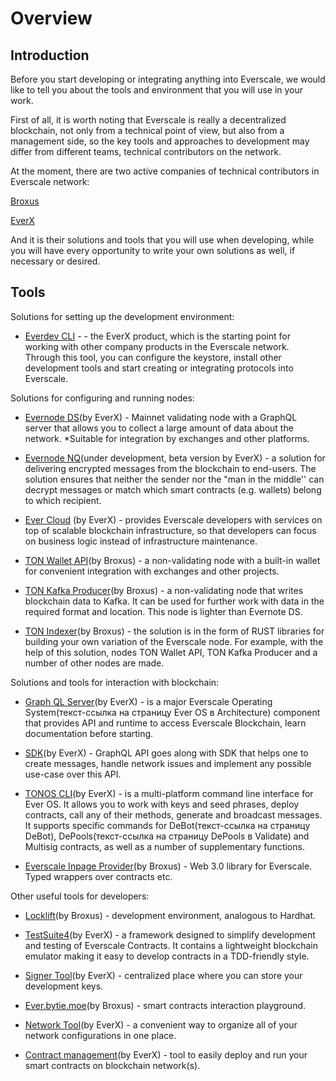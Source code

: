 # Overview

## Introduction

Before you start developing or integrating anything into Everscale, we would like to tell you about the tools and environment that you will use in your work.

First of all, it is worth noting that Everscale is really a decentralized blockchain, not only from a technical point of view, but also from a management side, so the key tools and approaches to development may differ from different teams, technical contributors on the network.

At the moment, there are two active companies of technical contributors in Everscale network:

[Broxus](https://broxus.com/)

[EverX](https://everx.dev/about)

And it is their solutions and tools that you will use when developing, while you will have every opportunity to write your own solutions as well, if necessary or desired.

## Tools

Solutions for setting up the development environment:

- [Everdev CLI](everdev-cli.md) - - the EverX product, which is the starting point for working with other company products in the Everscale network. Through this tool, you can configure the keystore, install other development tools and start creating or integrating protocols into Everscale.

Solutions for configuring and running nodes:

- [Evernode DS](evernode-ds.md)(by EverX) - Mainnet validating node with a GraphQL server that allows you to collect a large amount of data about the network.
*Suitable for integration by exchanges and other platforms.

- [Evernode NQ](evernode-nq.md)(under development, beta version by EverX) - a solution for delivering encrypted messages from the blockchain to end-users. The solution ensures that neither the sender nor the "man in the middle'' can decrypt messages or match which smart contracts (e.g. wallets) belong to which recipient.

- [Ever Cloud](ever-cloud.md) (by EverX) - provides Everscale developers with services on top of scalable blockchain infrastructure, so that developers can focus on business logic instead of infrastructure maintenance.

- [TON Wallet API](ton-wallet-api.md)(by Broxus) - a non-validating node with a built-in wallet for convenient integration with exchanges and other projects.

- [TON Kafka Producer](ton-kafka.md)(by Broxus) - a non-validating node that writes blockchain data to Kafka. It can be used for further work with data in the required format and location. This node is lighter than Evernote DS.

- [TON Indexer](ton-inderxer.md)(by Broxus) - the solution is in the form of RUST libraries for building your own variation of the Everscale node. For example, with the help of this solution, nodes TON Wallet API, TON Kafka Producer and a number of other nodes are made.

Solutions and tools for interaction with blockchain:

- [Graph QL Server](graph-ql.md)(by EverX) - is a major Everscale Operating System(текст-ссылка на страницу Ever OS в Architecture) component that provides API and runtime to access Everscale Blockchain, learn documentation before starting.

- [SDK](sdk/sdk.md)(by EverX) - GraphQL API goes along with SDK that helps one to create messages, handle network issues and implement any possible use-case over this API.

- [TONOS CLI](tonos-cli.md)(by EverX) - is a multi-platform command line interface for Ever OS. It allows you to work with keys and seed phrases, deploy contracts, call any of their methods, generate and broadcast messages. It supports specific commands for DeBot(текст-ссылка на страницу DeBot), DePools(текст-ссылка на страницу DePools в Validate) and Multisig contracts, as well as a number of supplementary functions.

- [Everscale Inpage Provider](inpage-provider.md)(by Broxus) - Web 3.0 library for Everscale. Typed wrappers over contracts etc.

Other useful tools for developers:

- [Locklift](locklift.md)(by Broxus) - development environment, analogous to Hardhat.

- [TestSuite4](everdev/command-line-interface/testsuite4.md)(by EverX) - a framework designed to simplify development and testing of Everscale Contracts. It contains a lightweight blockchain emulator making it easy to develop contracts in a TDD-friendly style.

- [Signer Tool](signer-tool.md)(by EverX) - centralized place where you can store your development keys.

- [Ever.bytie.moe](ever-bytie.md)(by Broxus) - smart contracts interaction playground.

- [Network Tool](network-tool.md)(by EverX) - a convenient way to organize all of your network configurations in one place.

- [Contract management](contract-management.md)(by EverX) - tool to easily deploy and run your smart contracts on blockchain network(s).